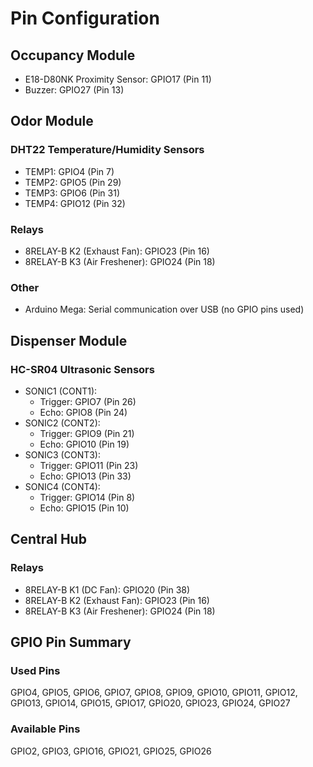 # Pin Configuration

## Occupancy Module
- E18-D80NK Proximity Sensor: GPIO17 (Pin 11)
- Buzzer: GPIO27 (Pin 13)

## Odor Module
### DHT22 Temperature/Humidity Sensors
- TEMP1: GPIO4 (Pin 7)
- TEMP2: GPIO5 (Pin 29) 
- TEMP3: GPIO6 (Pin 31)
- TEMP4: GPIO12 (Pin 32)

### Relays
- 8RELAY-B K2 (Exhaust Fan): GPIO23 (Pin 16)
- 8RELAY-B K3 (Air Freshener): GPIO24 (Pin 18)

### Other
- Arduino Mega: Serial communication over USB (no GPIO pins used)

## Dispenser Module
### HC-SR04 Ultrasonic Sensors
- SONIC1 (CONT1): 
  - Trigger: GPIO7 (Pin 26)
  - Echo: GPIO8 (Pin 24)
- SONIC2 (CONT2):
  - Trigger: GPIO9 (Pin 21)
  - Echo: GPIO10 (Pin 19)
- SONIC3 (CONT3):
  - Trigger: GPIO11 (Pin 23)
  - Echo: GPIO13 (Pin 33)
- SONIC4 (CONT4):
  - Trigger: GPIO14 (Pin 8)
  - Echo: GPIO15 (Pin 10)

## Central Hub
### Relays
- 8RELAY-B K1 (DC Fan): GPIO20 (Pin 38)
- 8RELAY-B K2 (Exhaust Fan): GPIO23 (Pin 16)
- 8RELAY-B K3 (Air Freshener): GPIO24 (Pin 18)

## GPIO Pin Summary
### Used Pins
GPIO4, GPIO5, GPIO6, GPIO7, GPIO8, GPIO9, GPIO10, GPIO11, GPIO12, GPIO13, GPIO14, GPIO15, GPIO17, GPIO20, GPIO23, GPIO24, GPIO27

### Available Pins
GPIO2, GPIO3, GPIO16, GPIO21, GPIO25, GPIO26